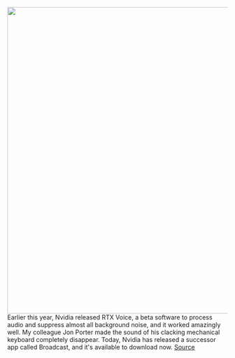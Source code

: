 <img src='https://cdn.vox-cdn.com/thumbor/zDL9V9QCawIUTEboL1E0_TySvnU=/0x0:1911x1078/1200x0/filters:focal(0x0:1911x1078):no_upscale()/cdn.vox-cdn.com/uploads/chorus_asset/file/21890443/Screenshot__19_.png' width='700px' /><br/>
Earlier this year, Nvidia released RTX Voice, a beta software to process audio and suppress almost all background noise, and it worked amazingly well. My colleague Jon Porter made the sound of his clacking mechanical keyboard completely disappear. Today, Nvidia has released a successor app called Broadcast, and it's available to download now.
<a href='https://www.theverge.com/2020/9/17/21444508/nvidia-broadcast-download-rtx-voice-noise-app'> Source <a/>